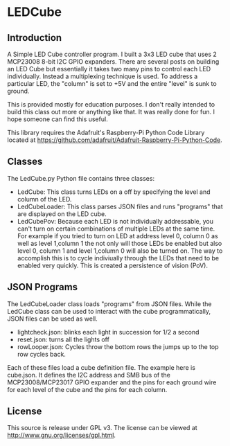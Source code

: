 LEDCube
=======

Introduction
------------
A Simple LED Cube controller program. I built a 3x3 LED cube that uses 2 MCP23008 8-bit I2C GPIO
expanders. There are several posts on building an LED Cube but essentially it takes two many pins to
control each LED individually. Instead a multiplexing technique is used. To address a particular LED, 
the "column" is set to +5V and the entire "level" is sunk to ground.

This is provided mostly for education purposes. I don't really intended to build this class out more
or anything like that. It was really done for fun. I hope someone can find this useful.

This library requires the Adafruit's Raspberry-Pi Python Code Library located at
https://github.com/adafruit/Adafruit-Raspberry-Pi-Python-Code.

Classes
-------
The LedCube.py Python file contains three classes:
* LedCube: This class turns LEDs on a off by specifying the level and column of the LED.
* LedCubeLoader: This class parses JSON files and runs "programs" that are displayed on the 
LED cube.
* LedCubePov: Because each LED is not individually addressable, you can't turn on certain combinations
of multiple LEDs at the same time. For example if you tried to turn on LED at address level 0,
column 0 as well as level 1,column 1 the not only will those LEDs be enabled but also level 0,
column 1 and level 1,column 0 will also be turned on. The way to accomplish this is to cycle 
indiviually through the LEDs that need to be enabled very quickly. This is created a persistence 
of vision (PoV).

JSON Programs
-------------
The LedCubeLoader class loads "programs" from JSON files. While the LedCube class can be used
to interact with the cube programmatically, JSON files can be used as well.
* lightcheck.json: blinks each light in succession for 1/2 a second
* reset.json: turns all the lights off
* rowLooper.json: Cycles throw the bottom rows the jumps up to the top row cycles back.

Each of these files load a cube definition file. The example here is cube.json. It defines
the I2C address and SMB bus of the MCP23008/MCP23017 GPIO expander and the pins for each ground wire
for each level of the cube and the pins for each column.

License
-------
This source is release under GPL v3. The license can be viewed at http://www.gnu.org/licenses/gpl.html.
